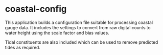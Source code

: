 # coastal-config

This application builds a configuration file suitable for processing coastal gauge
data. It includes the settings to convert from raw digital counts to water
height using the scale factor and bias values.

Tidal constituents are also included which can be used to remove predicted tides
as required.
